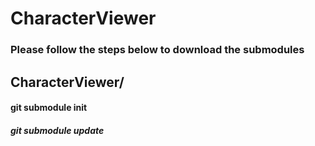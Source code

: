 # CharacterViewer


### Please follow the steps below to download the submodules 

## CharacterViewer/
#### git submodule init 
##### git submodule update 
